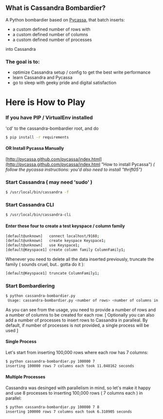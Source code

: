 ## What is Cassandra Bombardier?

A Python bombardier based on [Pycassa](http://pycassa.github.com/pycassa/index.html "Pycassa"), that batch inserts:

  + a custom defined number of rows with 
  + a custom defined number of columns
  + a custom defined number of processes

into Cassandra
  
### The goal is to: 
  
  + optimize Cassandra setup / config to get the best write performance
  + learn Cassandra and Pycassa
  + go to sleep with geeky pride and digital satisfaction

# Here is How to Play

### If you have PIP / VirtualEnv installed

'cd' to the cassandra-bombardier root, and do

```bash
$ pip install -r requirements
```

#### OR Install Pycassa Manually

[http://pycassa.github.com/pycassa/index.html](http://pycassa.github.com/pycassa/index.html "How to install Pycassa")
_( follow the pycassa instructions: you'd also need to install "thrift05")_

### Start Cassandra ( may need 'sudo' )

```bash
$ /usr/local/bin/cassandra -f
```

### Start Cassandra CLI

```bash
$ /usr/local/bin/cassandra-cli
```

#### Enter these four to create a test keyspace / column family

```bash
[default@unknown]   connect localhost/9160;
[default@unknown]   create keyspace Keyspace1;
[default@unknown]   use Keyspace1;
[default@Keyspace1] create column family ColumnFamily1;
```

Whenever you need to delete all the data inserted previously, truncate the family ( sounds cruel, but.. gotta do it ):

```bash
[default@Keyspace1] truncate ColumnFamily1;
```
### Start Bombardiering

```bash
$ python cassandra-bombardier.py
 Usage: cassandra-bombardier.py <number of rows> <number of columns in a single row> [<number of processes>]
```

As you can see from the usage, you need to provide a number of rows and a number of columns to be created for each row.
[ Optionally you can also add a number of processes to insert rows to Cassandra in paralleal. By default, if number of processes is not provided, a single process will be used ]

#### Single Process

Let's start from inserting 100,000 rows where each row has 7 columns:

```bash
$ python cassandra-bombardier.py 100000 7
inserting 100000 rows 7 columns each took 11.048162 seconds
```

#### Multiple Processes

Cassandra was desinged with parallelism in mind, so let's make it happy and use 8 processes to inserting 100,000 rows ( 7 columns each ) in parallel:

```bash
$ python cassandra-bombardier.py 100000 7 8
inserting 100000 rows 7 columns each took 6.310905 seconds
```
